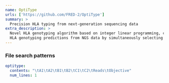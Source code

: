 ```yaml
---
name: OptiType
urls: ['https://github.com/FRED-2/OptiType']
summary: >
  Precision HLA typing from next-generation sequencing data
extra_description: >
  Novel HLA genotyping algorithm based on integer linear programming, capable of producing accurate 4-digit
  HLA genotyping predictions from NGS data by simultaneously selecting all major and minor HLA Class I alleles.
---
```


### File search patterns

```yaml
optitype:
  contents: "\tA1\tA2\tB1\tB2\tC1\tC2\tReads\tObjective"
  num_lines: 1
```